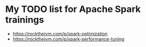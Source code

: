 # My TODO list for Apache Spark trainings

* https://rockthejvm.com/p/spark-optimization
* https://rockthejvm.com/p/spark-performance-tuning

